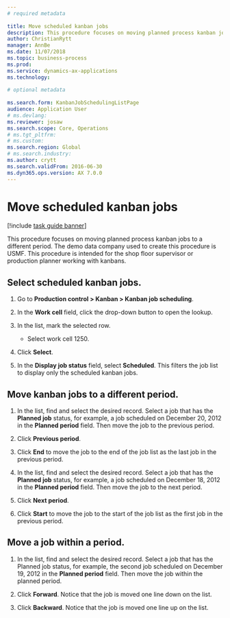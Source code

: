 ```yaml
--- 
# required metadata 
 
title: Move scheduled kanban jobs
description: This procedure focuses on moving planned process kanban jobs to a different period. 
author: ChristianRytt
manager: AnnBe 
ms.date: 11/07/2018
ms.topic: business-process 
ms.prod:  
ms.service: dynamics-ax-applications 
ms.technology:  
 
# optional metadata 
 
ms.search.form: KanbanJobSchedulingListPage   
audience: Application User 
# ms.devlang:  
ms.reviewer: josaw
ms.search.scope: Core, Operations 
# ms.tgt_pltfrm:  
# ms.custom:  
ms.search.region: Global
# ms.search.industry: 
ms.author: crytt
ms.search.validFrom: 2016-06-30 
ms.dyn365.ops.version: AX 7.0.0 
---
```


# Move scheduled kanban jobs

[!include [task guide banner](../../includes/task-guide-banner.md)]

This procedure focuses on moving planned process kanban jobs to a different period. The demo data company used to create this procedure is USMF. This procedure is intended for the shop floor supervisor or production planner working with kanbans.

## Select scheduled kanban jobs. 

1. Go to **Production control > Kanban > Kanban job scheduling**. 

2. In the **Work cell** field, click the drop-down button to open the lookup. 

3. In the list, mark the selected row. 
   - Select work cell 1250. 
4. Click **Select**. 

5. In the **Display job status** field, select **Scheduled**. This filters the job list to display only the scheduled kanban jobs. 

## Move kanban jobs to a different period. 

1. In the list, find and select the desired record. Select a job that has the **Planned job** status, for example, a job scheduled on December 20, 2012 in the **Planned period** field. Then move the job to the previous period. 

2. Click **Previous period**. 

3. Click **End** to move the job to the end of the job list as the last job in the previous period. 

4. In the list, find and select the desired record. Select a job that has the **Planned job** status, for example, a job scheduled on December 18, 2012 in the **Planned period** field. Then move the job to the next period. 

5. Click **Next period**. 

6. Click **Start** to move the job to the start of the job list as the first job in the previous period. 

## Move a job within a period. 

1. In the list, find and select the desired record. Select a job that has the Planned job status, for example, the second job scheduled on December 19, 2012 in the **Planned period** field. Then move the job within the planned period. 

2. Click **Forward**. Notice that the job is moved one line down on the list. 

3. Click **Backward**. Notice that the job is moved one line up on the list.
